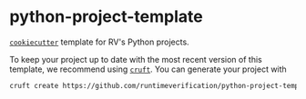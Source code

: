 # python-project-template

[`cookiecutter`](https://github.com/cookiecutter/cookiecutter) template for RV's Python projects.
 
To keep your project up to date with the most recent version of this template, we recommend using [`cruft`](https://github.com/cruft/cruft). You can generate your project with

```bash
cruft create https://github.com/runtimeverification/python-project-template
```
